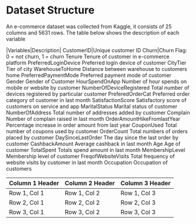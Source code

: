 # Dataset Structure
An e-commerce dataset was collected from Kaggle, it consists of 25 columns and 5631 rows. The table below shows the description of each variable

|Variables|Description|
CustomerID|Unique customer ID
Churn|Churn Flag: 0 = not churn, 1 = churn
Tenure	Tenure of customer in e-commerce platform
PreferredLoginDevice	Preferred login device of customer
CityTier	Tier of city
WarehouseToHome	Distance between warehouse to customers home
PreferredPaymentMode	Preferred payment mode of customer
Gender	Gender of Customer
HourSpendOnApp	Number of hour spends on mobile or website by customer
NumberOfDeviceRegistered	Total number of devices registered by particular customer
PreferedOrderCat	Preferred order category of customer in last month
SatisfactionScore	Satisfactory score of customers on service and app
MaritalStatus	Marital status of customer
NumberOfAddress	Total number of addresses added by customer
Complain	Number of complain raised in last month
OrderAmountHikeFromlastYear	Percentage increase in order amount from last year
CouponUsed	Total number of coupons used by customer
OrderCount	Total numbers of orders placed by customer
DaySinceLastOrder	The day since the last order by customer
CashbackAmount	Average cashback in last month
Age	Age of customer
TotalSpent	Totals spend amount in last month
MembershipLevel	Membership level of customer
FreqofWebsiteVisits	Total frequency of website visits by customer in last month
Occupation	Occupation of customers

| Column 1 Header | Column 2 Header | Column 3 Header |
| --------------- | --------------- | --------------- |
| Row 1, Col 1    | Row 1, Col 2    | Row 1, Col 3    |
| Row 2, Col 1    | Row 2, Col 2    | Row 2, Col 3    |
| Row 3, Col 1    | Row 3, Col 2    | Row 3, Col 3    |
